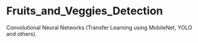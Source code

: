 # Fruits_and_Veggies_Detection
Convolutional Neural Networks (Transfer Learning using MobileNet, YOLO and others).

